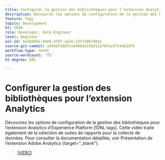 ```yaml
---
title: Configurer la gestion des bibliothèques pour l’extension Analytics
description: Découvrez les options de configuration de la gestion des bibliothèques pour l’extension Analytics d’Experience Platform  [!DNL tags]. Cette vidéo traite également de la sélection de suites de rapports pour la collecte de données.
feature: Tags
topics: Development
kt: 2836
role: Developer, Data Engineer
level: Beginner
exl-id: be28db8a-0de6-4f9f-ae2e-2337e86740a1
source-git-commit: a45667a8d7ccb46b9e33bd11a78fac9714a61df5
workflow-type: tm+mt
source-wordcount: '71'
ht-degree: 88%

---
```


# Configurer la gestion des bibliothèques pour l’extension Analytics

Découvrez les options de configuration de la gestion des bibliothèques pour l’extension Analytics d’Experience Platform [!DNL tags]. Cette vidéo traite également de la sélection de suites de rapports pour la collecte de données.  Pour consulter la documentation détaillée, voir Présentation de l’extension Adobe Analytics [](https://experienceleague.adobe.com/docs/experience-platform/tags/extensions/client/analytics/overview.html?lang=fr){target="_blank"}.

>[!VIDEO](https://video.tv.adobe.com/v/27092/?quality=12&learn=on)
